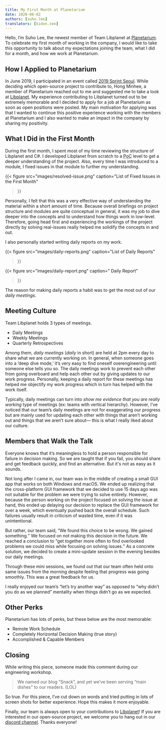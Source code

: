 ```yaml
---
title: My First Month at Planetarium
date: 2020-06-02
authors: [suho.lee]
translators: [kidon.seo]
---
```


Hello, I’m Suho Lee, the newest member of Team Libplanet at [Planetarium]. To celebrate my first month of working in the company, I would like to take this opportunity to talk about my expectations joining the team, what I did for a month, and how we work at Planetarium. 

[Planetarium]: https://planetariumhq.com/

How I Applied to Planetarium
----------------------------

In June 2019, I participated in an event called [2019 Sprint Seoul]. While deciding which open-source project to contribute to, Hong Minhee, a member of Planetarium reached out to me and suggested me to take a look at [Libplanet]. My experience contributing to Libplanet turned out to be extremely memorable and I decided to apply for a job at Planetarium as soon as open positions were posted. My main motivation for applying was that I wanted to continue this positive experience working with the members at Planetarium and I also wanted to make an impact in the company by sharing my positivity.

[2019 Sprint Seoul]: https://www.sprintseoul.org/2019-06-29/
[Libplanet]: https://libplanet.io/ 

What I Did in the First Month
-----------------------------
During the first month, I spent most of my time reviewing the structure of Libplanet and C#. I developed Libplanet from scratch to a <abbr title="proof of concept">PoC</abbr> level to get a deeper understanding of the project. Also, every time I was introduced to a module, I fixed issues in that module to further my understanding. 

{{<
figure
  src="images/resolved-issue.png"
  caption="List of Fixed Issues in the First Month"
>}}

Personally, I felt that this was a very effective way of understanding the material within a short amount of time. Because overall briefings on project structure and modules are quite conceptual in general, it was my job to dive deeper into the concepts and to understand how things work in low-level. Therefore, going head first and experiencing the workings of the project directly by solving real-issues really helped me solidify the concepts in and out.

I also personally started writing daily reports on my work. 

{{<
figure
  src="images/daily-reports.png"
  caption="List of Daily Reports"
>}}

{{<
figure
  src="images/daily-report.png"
  caption=" Daily Report"
>}}

The reason for making daily reports a habit was to get the most out of our *daily meetings*.

Meeting Culture
---------------
Team Libplanet holds 3 types of meetings.

- Daily Meetings
- Weekly Meetings
- Quarterly Retrospectives

Among them, <dfn>daily meetings</dfn> (<dfn>daily</dfn> in short) are held at 2pm every day to share what we are currently working on. In general, when someone goes into a ‘deep dive mode,’ it’s very easy to find oneself overengineering until someone else tells you so. The daily meetings work to prevent each other from going overboard and help each other out by giving updates to our work progress. Personally, keeping a daily report for these meetings has helped me objectify my work progress which in turn has helped with the work itself.

Typically, daily meetings can turn into *show me evidence that you are really working* type of meetings (ex: teams with vertical hierarchy). However, I’ve noticed that our team’s daily meetings are not for exaggerating our progress but are mainly used for updating each other with things that aren’t working out and things that we aren’t sure about— this is what I really liked about our culture.

Members that Walk the Talk
--------------------------
Everyone knows that it’s meaningless to hold a person responsible for failure in decision making. So we are taught that if you fail, you should share and get feedback quickly, and find an alternative. But it's not as easy as it sounds.

Not long after I came in, our team was in the middle of creating a small GUI app that works on both Windows and macOS. We ended up realizing that the cross-platform GUI framework that we decided to use 15 days ago was not suitable for the problem we were trying to solve entirely. However, because the person working on the project focused on solving the issue at hand, this ended up delaying our decision to replace the GUI framework for over a week, which eventually pushed back the overall schedule. Such failures usually result in criticism of wasted time, even if it was unintentional.

But rather, our team said, <q>We found this choice to be wrong. We gained something.</q> We focused on not making this decision in the future. We reached a conclusion to <q>get together more often to find overlooked problems we could miss while focusing on solving issues.</q> As a concrete solution, we decided to create a mini-update session in the evening besides our daily meetings.

Through these mini sessions, we found out that our team often held onto same issues from the morning despite feeling that progress was going smoothly. This was a great feedback for us.

I really enjoyed our team’s <q>let’s try another way</q> as opposed to <q>why didn’t you do as we planned</q> mentality when things didn’t go as we expected.

Other Perks
--------
Planetarium has lots of perks, but these below are the most memorable:

- Remote Work Schedule
- Completely Horizontal Decision Making (true story)
- Accomplished & Capable Members

Closing
-------
While writing this piece, someone made this comment during our engineering workshop.

> We named our blog “Snack”, and yet we’ve been serving “main dishes” to our readers. (LOL)

So true. For this piece, I’ve cut down on words and tried putting in lots of screen shots for better experience. Hope this makes it more enjoyable. 

Finally, our team is always open to your contributions to [Libplanet]! If you are interested in our open-source project, we welcome you to hang out in our [discord channel]. Thanks everyone!

[discord channel]: https://discord.gg/planetarium
